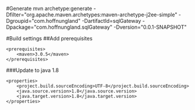#Generate
	mvn archetype:generate -Dfilter="org.apache.maven.archetypes:maven-archetype-j2ee-simple" -Dgroupid="com.hoffnungland" -DartifactId=sqlGateway -Dpackage="com.hoffnungland.sqlGateway" -Dversion="0.0.1-SNAPSHOT"
	
#Build settings
##Add prerequisites

	<prerequisites>
		<maven>3.0.5</maven>
	</prerequisites>
###Update to java 1.8

	<properties>
		<project.build.sourceEncoding>UTF-8</project.build.sourceEncoding>
		<java.source.version>1.8</java.source.version>
		<java.target.version>1.8</java.target.version>
	</properties>